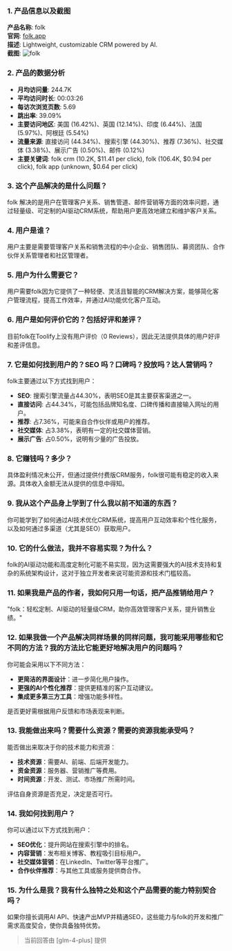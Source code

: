 ### 1. 产品信息以及截图

**产品名称**: folk  
**官网**: [folk.app](https://www.folk.app)  
**描述**: Lightweight, customizable CRM powered by AI.  
**截图**: ![folk](https://cdn-images.toolify.ai/168346938539022892.jpg)

### 2. 产品的数据分析

- **月均访问量**: 244.7K
- **平均访问时长**: 00:03:26
- **每访次浏览页数**: 5.69
- **跳出率**: 39.09%
- **主要访问地区**: 美国 (16.42%)、英国 (12.14%)、印度 (6.44%)、法国 (5.97%)、阿根廷 (5.54%)
- **流量来源**: 直接访问 (44.34%)、搜索引擎 (44.30%)、推荐 (7.36%)、社交媒体 (3.38%)、展示广告 (0.50%)、邮件 (0.12%)
- **主要关键词**: folk crm (10.2K, $11.41 per click), folk (106.4K, $0.94 per click), folk app (unknown, $0.64 per click)

### 3. 这个产品解决的是什么问题？

folk 解决的是用户在管理客户关系、销售管道、邮件营销等方面的效率问题，通过轻量级、可定制的AI驱动CRM系统，帮助用户更高效地建立和维护客户关系。

### 4. 用户是谁？

用户主要是需要管理客户关系和销售流程的中小企业、销售团队、募资团队、合作伙伴关系管理者和社区管理者。

### 5. 用户为什么需要它？

用户需要folk因为它提供了一种轻便、灵活且智能的CRM解决方案，能够简化客户管理流程，提高工作效率，并通过AI功能优化客户互动。

### 6. 用户是如何评价它的？包括好评和差评？

目前folk在Toolify上没有用户评价（0 Reviews），因此无法提供具体的用户好评和差评信息。

### 7. 它是如何找到用户的？SEO 吗？口碑吗？投放吗？达人营销吗？

folk主要通过以下方式找到用户：
- **SEO**: 搜索引擎流量占44.30%，表明SEO是其主要获客渠道之一。
- **直接访问**: 占44.34%，可能包括品牌知名度、口碑传播和直接输入网址的用户。
- **推荐**: 占7.36%，可能来自合作伙伴或用户的推荐。
- **社交媒体**: 占3.38%，表明有一定的社交媒体营销。
- **展示广告**: 占0.50%，说明有少量的广告投放。

### 8. 它赚钱吗？多少？

具体盈利情况未公开，但通过提供付费版CRM服务，folk很可能有稳定的收入来源。具体收入金额无法从提供的信息中得知。

### 9. 我从这个产品身上学到了什么我以前不知道的东西？

你可能学到了如何通过AI技术优化CRM系统，提高用户互动效率和个性化服务，以及如何通过多渠道（尤其是SEO）获取用户。

### 10. 它的什么做法，我并不容易实现？为什么？

folk的AI驱动功能和高度定制化可能不易实现，因为这需要强大的AI技术支持和复杂的系统架构设计，这对于独立开发者来说可能资源和技术门槛较高。

### 11. 如果我是产品的作者，我如何只用一句话，把产品推销给用户？

"folk：轻松定制、AI驱动的轻量级CRM，助你高效管理客户关系，提升销售业绩。"

### 12. 如果我做一个产品解决同样场景的同样问题，我可能采用哪些和它不同的方法？我的方法比它能更好地解决用户的问题吗？

你可能会采用以下不同方法：
- **更简洁的界面设计**：进一步简化用户操作。
- **更强的AI个性化推荐**：提供更精准的客户互动建议。
- **集成更多第三方工具**：增强功能多样性。

是否更好需根据用户反馈和市场表现来判断。

### 13. 我能做出来吗？需要什么资源？需要的资源我能承受吗？

能否做出来取决于你的技术能力和资源：
- **技术资源**：需要AI、前端、后端开发能力。
- **资金资源**：服务器、营销推广等费用。
- **时间资源**：开发、测试、市场推广所需时间。

评估自身资源是否充足，决定是否可行。

### 14. 我如何找到用户？

你可以通过以下方式找到用户：
- **SEO优化**：提升网站在搜索引擎中的排名。
- **内容营销**：发布相关博客、教程吸引目标用户。
- **社交媒体营销**：在LinkedIn、Twitter等平台推广。
- **合作伙伴推荐**：与其他工具或服务提供商合作。

### 15. 为什么是我？我有什么独特之处和这个产品需要的能力特别契合吗？

如果你擅长调用AI API、快速产出MVP并精通SEO，这些能力与folk的开发和推广需求高度契合，使你具备独特优势。

> 当前回答由 [glm-4-plus] 提供